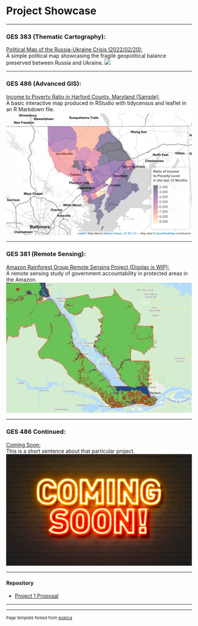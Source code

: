 
# Project Showcase

---

### GES  383  (Thematic  Cartography): 

[Political Map of the Russia-Ukraine Crisis (2022/02/20):](/Project383/index) <br>
A simple political map showcasing the fragile geopolitical balance preserved between Russia and Ukraine.
[<img src="Project383/ukrainerussiaMAP.svg?raw=true"/>](/Project383/index)

---

### GES  486  (Advanced  GIS): 

[Income to Poverty Ratio in Harford County, Maryland (Sample):](/Project486.1/index) <br>
A basic interactive map produced in RStudio with tidycensus and leaflet in an R Markdown file.
[<img src="Project486.1/Screen Shot 2022-02-21 at 10.09.36 PM.png?raw=true"/>](/Project486.1/index)

---

### GES  381  (Remote  Sensing): 

[Amazon Rainforest Group Remote Sensing Project (Display is WIP):](/Project381/index) <br>
A remote sensing study of government accountability in protected areas in the Amazon. 
[<img src="Project381/Screen Shot 2022-02-14 at 11.14.42 PM.png?raw=true"/>](/Project381/index)

---

### GES  486  Continued:

[Coming Soon:](/Project486.2/index) <br>
This is a short sentence about that particular project.
[<img src="images/AdobeStock_139559217.jpeg?raw=true"/>](/Project486.2/index)

---

#### Repository

- [Project 1 Proposal](/Project1_486/README.md)

---

---
<p style="font-size:11px">Page template forked from <a href="https://github.com/evanca/quick-portfolio">evanca</a></p>
<!-- Remove above link if you don't want to attibute -->
